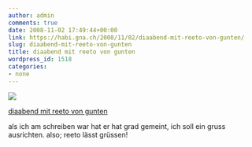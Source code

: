 ```yaml
---
author: admin
comments: true
date: 2008-11-02 17:49:44+00:00
link: https://habi.gna.ch/2008/11/02/diaabend-mit-reeto-von-gunten/
slug: diaabend-mit-reeto-von-gunten
title: diaabend mit reeto von gunten
wordpress_id: 1518
categories:
- none
---
```



 [![](https://static.flickr.com/3247/2995370145_215acd918b_m.jpg)](https://www.flickr.com/photos/habi/2995370145/)
   

 
  [diaabend mit reeto von gunten](https://www.flickr.com/photos/habi/2995370145/)
    

 



als ich am schreiben war hat er hat grad gemeint, ich soll ein gruss ausrichten. also; reeto lässt grüssen!
  

